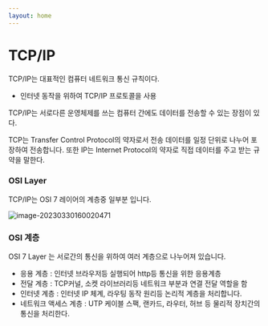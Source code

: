 ```yaml
---
layout: home
---
```


# TCP/IP
TCP/IP는 대표적인 컴퓨터 네트워크 통신 규칙이다.

* 인터넷 동작을 위하여 TCP/IP 프로토콜을 사용

TCP/IP는 서로다른 운영체제를 쓰는 컴퓨터 간에도 데이터를 전송할 수 있는 장점이 있다.

TCP는 Transfer Control Protocol의 약자로서 전송 데이터를 일정 단위로 나누어 포장하여 전송합니다.
또한 IP는 Internet Protocol의 약자로 직접 데이터를 주고 받는 규약을 말한다.



### OSI Layer

TCP/IP는 OSI 7 레이어의 계층중 일부분 입니다.



![image-20230330160020471](D:\jinydev\linux\src\network\img\image-20230330160020471.png)



### OSI 계층

OSI 7 Layer 는 서로간의 통신을 위하여 여러 계층으로 나누어져 있습니다. 

* 응용 계층 : 인터넷 브라우저등 실행되어 http등 통신을 위한 응용계층
* 전달 계층 : TCP커널, 소켓 라이브러리등 네트워크 부분과 연결 전달 역할을 함
* 인터넷 계층 : 인터넷 IP 체계, 라우팅 동작 원리등 논리적 계층을 처리합니다.
* 네트워크 액세스 계층 : UTP 케이블 스팩, 랜카드, 라우터, 허브 등 물리적 장치간의 통신을 처리한다.
